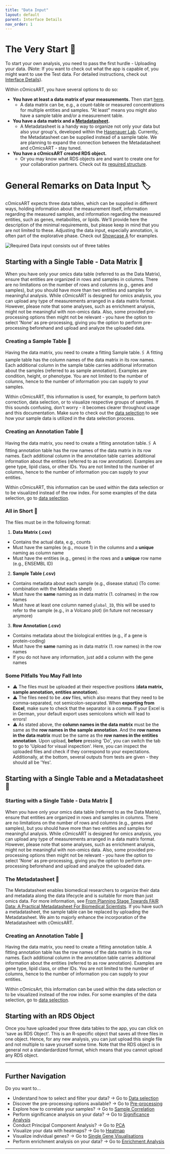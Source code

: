 ```yaml
---
title: "Data Input"
layout: default
parent: Interface Details
nav_order: 1
---
```


# The Very Start 🚀
To start your own analysis, you need to pass the first hurdle - Uploading your data. (Note: If you want to check out what the app is capable of, you might want to use the Test data. For detailed instructions, check out [Interface Details](interface-details/02-selection.md)).

Within cOmicsART, you have several options to do so:

- **You have at least a data matrix of your measurements.** Then start [here](#starting-with-a-single-table---data-matrix-).
  - A data matrix can be, e.g., a count-table or measured concentrations for multiple entities and samples. "At least" means you might also have a sample table and/or a measurement table.
- **You have a data matrix and a [Metadatasheet](https://www.nature.com/articles/s41597-024-03349-2).**
  - A Metadatasheet is a handy way to organize not only your data but also your group's, developed within the [Hasenauer Lab](https://www.mathematics-and-life-sciences.uni-bonn.de/en/research/hasenauer-group). Currently, the Metadatasheet can be supplied instead of a sample table. We are planning to expand the connection between the Metadatasheet and cOmicsART - stay tuned.
- **You have a cOmicsART created RDS object.**
  - Or you may know what RDS objects are and want to create one for your collaboration partners. Check out its [required structure](#advanced-rds-structure).

# General Remarks on Data Input 🏷️
cOmicsART expects three data tables, which can be supplied in different ways, holding information about the measurement itself, information regarding the measured samples, and information regarding the measured entities, such as genes, metabolites, or lipids. We'll provide here the description of the minimal requirements, but please keep in mind that you are not limited to these. Adjusting the data input, especially annotation, is often part of the explorative phase. Check out [Showcase A](showcases/showcase-a.md) for examples.

![Required Data input consists out of three tables](/cOmicsArt/assets/images/DataInputShiny.png)

## Starting with a Single Table - Data Matrix 📝
When you have only your omics data table (referred to as the Data Matrix), ensure that entities are organized in rows and samples in columns. There are no limitations on the number of rows and columns (e.g., genes and samples), but you should have more than two entities and samples for meaningful analysis. While cOmicsART is designed for omics analysis, you can upload any type of measurements arranged in a data matrix format. However, please note that some analyses, such as enrichment analysis, might not be meaningful with non-omics data. Also, some provided pre-processing options then might not be relevant - you have the option to select 'None' as pre-processing, giving you the option to perform pre-processing beforehand and upload and analyze the uploaded data.

### Creating a Sample Table 🔧
Having the data matrix, you need to create a fitting Sample table.🖇️ A fitting sample table has the column names of the data matrix in its row names. Each additional column in the sample table carries additional information about the samples (referred to as sample annotation). Examples are condition, height, or phenotype. You are not limited to the number of columns, hence to the number of information you can supply to your samples. 

Within cOmicsART, this information is used, for example, to perform batch correction, data selection, or to visualize respective groups of samples. If this sounds confusing, don't worry - it becomes clearer throughout usage and this documentation. Make sure to check out the [data selection](02-selection.md) to see how your sample data is utilized in the data selection process.

### Creating an Annotation Table 🔧
Having the data matrix, you need to create a fitting annotation table.🖇️ A fitting annotation table has the row names of the data matrix in its row names. Each additional column in the annotation table carries additional information about the entities (referred to as row annotation). Examples are gene type, lipid class, or other IDs. You are not limited to the number of columns, hence to the number of information you can supply to your entities.

Within cOmicsART, this information can be used within the data selection or to be visualized instead of the row index. For some examples of the data selection, go to [data selection](02-selection.md).

### All in Short 🎁
The files must be in the following format:<br>
1. **Data Matrix (.csv)** <br>
  - Contains the actual data, e.g., counts<br>
  - Must have the samples (e.g., mouse 1) in the columns and a **unique** naming as column name<br>
  - Must have the entities (e.g., genes) in the rows and a **unique** row name (e.g., ENSEMBL ID)<br>
2. **Sample Table (.csv)** <br>
  - Contains metadata about each sample (e.g., disease status) (To come: combination with the Metadata sheet)<br>
  - Must have the **same** naming as in data matrix (1. colnames) in the row names<br>
  - Must have at least one column named `global_ID`, this will be used to refer to the sample (e.g., in a Volcano plot) (in future not necessary anymore)<br>
3. **Row Annotation (.csv)** <br>
  - Contains metadata about the biological entities (e.g., if a gene is protein-coding)<br>
  - Must have the **same** naming as in data matrix (1. row names) in the row names<br>
  - If you do not have any information, just add a column with the gene names<br>

### Some Pitfalls You May Fall Into
- ⚠️ The files must be uploaded at their respective positions (**data matrix, sample annotation, entities annotation**).
- ⚠️ The files need to be **.csv** files, which also means that they need to be comma-separated, not semicolon-separated. When **exporting from Excel**, make sure to check that the separator is a comma. If your Excel is in German, your default export uses semicolons which will lead to errors!
- ⚠️ As stated above, the **column names in the data matrix** must be the same as the **row names in the sample annotation**. And the **row names in the data matrix** must be the same as the **row names in the entities annotation**. Upon upload, **before** pressing 'Do', you can switch the tab to go to 'Upload for visual inspection'. Here, you can inspect the uploaded files and check if they correspond to your expectations. Additionally, at the bottom, several outputs from tests are given - they should all be 'Yes'.

## Starting with a Single Table and a Metadatasheet 📝 

### Starting with a Single Table - Data Matrix 📝
When you have only your omics data table (referred to as the Data Matrix), ensure that entities are organized in rows and samples in columns. There are no limitations on the number of rows and columns (e.g., genes and samples), but you should have more than two entities and samples for meaningful analysis. While cOmicsART is designed for omics analysis, you can upload any type of measurements arranged in a data matrix format. However, please note that some analyses, such as enrichment analysis, might not be meaningful with non-omics data. Also, some provided pre-processing options then might not be relevant - you have the option to select 'None' as pre-processing, giving you the option to perform pre-processing beforehand and upload and analyze the uploaded data.

### The Metadatasheet 🚀
The Metadatasheet enables biomedical researchers to organize their data and metadata along the data lifecycle and is suitable for more than just omics data. For more information, see [From Planning Stage Towards FAIR Data: A Practical Metadatasheet For Biomedical Scientists](https://www.nature.com/articles/s41597-024-03349-2). If you have such a metadatasheet, the sample table can be replaced by uploading the Metadatasheet. We aim to majorly enhance the incorporation of the Metadatasheet with cOmicsART.

### Creating an Annotation Table 🔧
Having the data matrix, you need to create a fitting annotation table. A fitting annotation table has the row names of the data matrix in its row names. Each additional column in the annotation table carries additional information about the entities (referred to as row annotation). Examples are gene type, lipid class, or other IDs. You are not limited to the number of columns, hence to the number of information you can supply to your entities.

Within cOmicsArt, this information can be used within the data selection or to be visualized instead of the row index. For some examples of the data selection, go to [data selection](02-selection.md).

## Starting with an RDS Object 
Once you have uploaded your three data tables to the app, you can click on 'save as RDS Object'. This is an R-specific object that saves all three files in one object. Hence, for any new analysis, you can just upload this single file and not multiple to save yourself some time. Note that the RDS object is in general not a standardardized format, which means that you cannot upload any RDS object.

---

## Further Navigation

Do you want to...

- Understand how to select and filter your data? → Go to [Data selection](02-selection.md)
- Discover the pre-processing options available? → Go to [Pre-processing](03-pre-processing.md)
- Explore how to correlate your samples? → Go to [Sample Correlation](04-sample-correlation.md)
- Perform significance analysis on your data? → Go to [Significance Analysis](05-significance-analysis.md)
- Conduct Principal Component Analysis? → Go to [PCA](06-pca.md)
- Visualize your data with heatmaps? → Go to [Heatmap](07-heatmap.md)
- Visualize individual genes? → Go to [Single Gene Visualisations](08-single-gene-visualisations.md)
- Perform enrichment analysis on your data? → Go to [Enrichment Analysis](09-enrichment-analysis.md)

---
